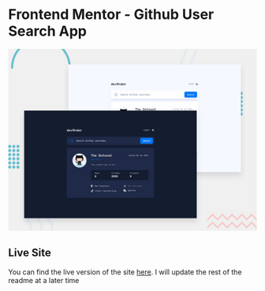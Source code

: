 # Frontend Mentor - Github User Search App

![Design preview for the Github User Search App coding challenge](./src/assets/images/preview.jpg)

## Live Site

You can find the live version of the site [here](). I will update the rest of the readme at a later time
